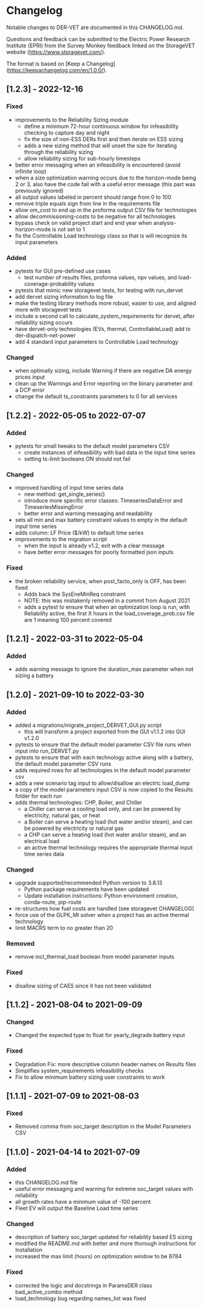 # Changelog
Notable changes to DER-VET are documented in this CHANGELOG.md.

Questions and feedback can be submitted to the Electric Power Research Institute (EPRI) from the Survey Monkey feedback linked on the StorageVET website (https://www.storagevet.com/).

The format is based on [Keep a Changelog] (https://keepachangelog.com/en/1.0.0/).

## [1.2.3] - 2022-12-16
### Fixed
- improvements to the Reliability Sizing module
  - define a minimum 72-hour continuous window for infeasibility checking to capture day and night
  - fix the size of non-ESS DERs first and then iterate on ESS sizing
  - adds a new sizing method that will unset the size for iterating through the reliability sizing
  - allow reliability sizing for sub-hourly timesteps
- better error messaging when an infeasibility is encountered (avoid infinite loop)
- when a size optimization warning occurs due to the horizon-mode being 2 or 3,
    also have the code fail with a useful error message (this part was previously ignored)
- all output values labeled in percent should range from 0 to 100
- remove triple equals sign from line in the requirements file
- allow om_cost to end up in the proforma output CSV file for technologies
- allow decommissioning-costs to be negative for all technologies
- bypass check on valid project start and end year when analysis-horizon-mode is not set to 1
- fix the Controllable Load technology class so that is will recognize its input parameters
### Added
- pytests for GUI pre-defined use cases
  - test number of results files, proforma values, npv values, and load-coverage-probability values
- pytests that mimic new storagevet tests, for testing with run_dervet
- add dervet sizing information to log file
- make the testing library methods more robust, easier to use, and aligned more with storagevet tests
- include a second call to calculate_system_requirements for dervet, after reliability sizing occurs
- have dervet-only technologies (EVs, thermal, ControllableLoad) add to der-dispatch-net-power
- add 4 standard input parameters to Controllable Load technology
### Changed
- when optimally sizing, include Warning if there are negative DA energy prices input
- clean up the Warnings and Error reporting on the binary parameter and a DCP error
- change the default ts_constraints parameters to 0 for all services

## [1.2.2] - 2022-05-05 to 2022-07-07
### Added
- pytests for small tweaks to the default model parameters CSV
  - create instances of infeasibility with bad data in the input time series
  - setting ts-limit booleans ON should not fail
### Changed
- improved handling of input time series data
  - new method: get_single_series()
  - introduce more specific error classes: TimeseriesDataError and TimeseriesMissingError
  - better error and warning messaging and readability
- sets all min and max battery constraint values to empty in the default input time series
- adds column: LF Price ($/kW) to default time series
- improvements to the migration script
  - when the input is already v1.2, exit with a clear message
  - have better error messages for poorly formatted json inputs
### Fixed
- the broken reliability service, when post_facto_only is OFF, has been fixed
  - Adds back the SysEneMinReq constraint
  - NOTE: this was mistakenly removed in a commit from August 2021
  - adds a pytest to ensure that when an optimization loop is run, with Reliability active,
    the first X hours in the load_coverage_prob.csv file are 1 meaning 100 percent covered

## [1.2.1] - 2022-03-31 to 2022-05-04
### Added
- adds warning message to ignore the duration_max parameter when not sizing a battery

## [1.2.0] - 2021-09-10 to 2022-03-30
### Added
- added a migrations/migrate_project_DERVET_GUI.py script
  - this will transform a project exported from the GUI v1.1.2 into GUI v1.2.0
- pytests to ensure that the default model parameter CSV file runs when input into run_DERVET.py
- pytests to ensure that with each technology active along with a battery, the default model parameter CSV runs
- adds required rows for all technologies in the default model parameter csv
- adds a new scenario tag input to allow/disallow an electric load_dump
- a copy of the model parameters input CSV is now copied to the Results folder for each run
- adds thermal technologies: CHP, Boiler, and Chiller
  - a Chiller can serve a cooling load only, and can be powered by electricity, natural gas, or heat
  - a Boiler can serve a heating load (hot water and/or steam), and can be powered by electricity or natural gas
  - a CHP can serve a heating load (hot water and/or steam), and an electrical load
  - an active thermal technology requires the appropriate thermal input time series data

### Changed
- upgrade supported/recommended Python version to 3.8.13
  - Python package requirements have been updated
  - Update installation instructions: Python environment creation, conda-route, pip-route
- re-structures how fuel costs are handled (see storagevet CHANGELOG)
- force use of the GLPK_MI solver when a project has an active thermal technology
- limit MACRS term to no greater than 20

### Removed
- remove incl_thermal_load boolean from model parameter inputs

### Fixed
- disallow sizing of CAES since it has not been validated

## [1.1.2] - 2021-08-04 to 2021-09-09
### Changed
- Changed the expected type to float for yearly_degrade battery input

### Fixed
- Degradation Fix: more descriptive column header names on Results files
- Simplifies system_requirements infeasibility checks
- Fix to allow minimum battery sizing user constraints to work

## [1.1.1] - 2021-07-09 to 2021-08-03
### Fixed
- Removed comma from soc_target description in the Model Parameters CSV

## [1.1.0] - 2021-04-14 to 2021-07-09
### Added
- this CHANGELOG.md file
- useful error messaging and warning for extreme soc_target values with reliability
- all growth rates have a minimum value of -100 percent
- Fleet EV will output the Baseline Load time series

### Changed
- description of battery soc_target updated for reliability based ES sizing
- modified the README.md with better and more thorough instructions for Installation
- increased the max limit (hours) on optimization window to be 8784

### Fixed
- corrected the logic and docstrings in ParamsDER class bad_active_combo method
- load_technology bug regarding names_list was fixed
